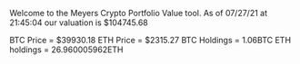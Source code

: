 Welcome to the Meyers Crypto Portfolio Value tool. 
As of 07/27/21 at 21:45:04 our valuation is $104745.68 

BTC Price = $39930.18
 ETH Price = $2315.27
BTC Holdings = 1.06BTC
 ETH holdings = 26.960005962ETH 
